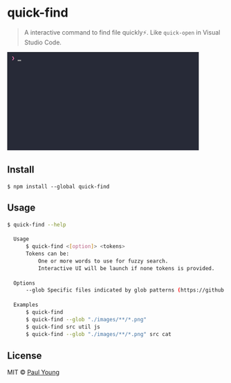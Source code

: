 # quick-find

> A interactive command to find file quickly⚡️. Like `quick-open` in Visual Studio Code.

<img src="screenshot.gif" width="443">

## Install

```
$ npm install --global quick-find
```


## Usage

```sh
$ quick-find --help

  Usage
      $ quick-find <[option]> <tokens>
      Tokens can be:
          One or more words to use for fuzzy search.
          Interactive UI will be launch if none tokens is provided.

  Options
      --glob Specific files indicated by glob patterns (https://github.com/isaacs/node-glob#glob-primer).

  Examples
      $ quick-find
      $ quick-find --glob "./images/**/*.png"
      $ quick-find src util js
      $ quick-find --glob "./images/**/*.png" src cat
```

## License

MIT © [Paul Young](https://github.com/thammin)
